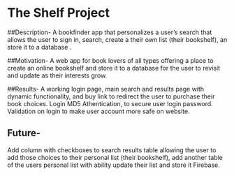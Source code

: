 # The Shelf Project

##Description-
A bookfinder app that personalizes a user’s search that allows the user to sign in, search, create a their own list (their bookshelf), an store it to a database .

##Motivation-
A web app for book lovers of all types offering a place to create an online bookshelf and store it to a database for the user to revisit and update as their interests grow.

##Results-
A working login page, main search and results page with dynamic functionality, and buy link to redirect the user to purchase their book choices.
Login MD5 Athentication, to secure user login password.
Validation on login to make user account more safe on website.

## Future-
Add column with checkboxes to search results table allowing the user to add those choices to their personal list (their bookshelf), add another table of the users personal list with ability update their list and store it Firebase.

